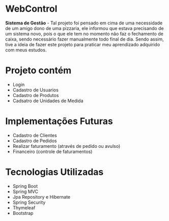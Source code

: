 # WebControl

<b>Sistema de Gestão</b> - Tal projeto foi pensado em cima de uma necessidade de um amigo dono de uma pizzaria, ele informou que estava precisando de um sistema novo, pois o que ele tem no momento não faz o fechamento de caixa, sendo necessário fazer manualmente todo final de dia. Sendo assim, tive a ideia de fazer este projeto para praticar meu aprendizado adquirido com meus estudos.

# Projeto contém
- Login
- Cadastro de Usuarios
- Cadastro de Produtos
- Cadsatro de Unidades de Medida

# Implementações Futuras
- Cadastro de Clientes
- Cadastro de Pedidos
- Realizar faturamento (através de pedido ou avulso)
- Financeiro (controle de faturamentos)

# Tecnologias Utilizadas
- Spring Boot
- Spring MVC
- Jpa Repository e Hibernate
- Spring Security
- Thymeleaf
- Bootstrap
